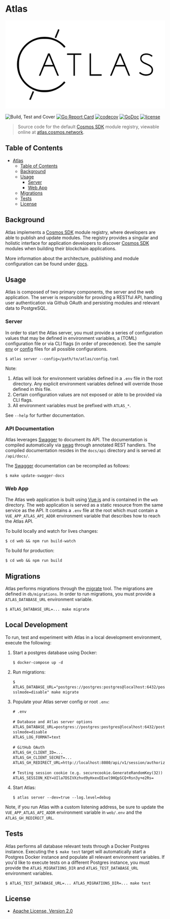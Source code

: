 # Atlas

![GitHub Logo](./images/atlas_logo.png)

![Build, Test and Cover](https://github.com/cosmos/atlas/workflows/Build,%20Test%20and%20Cover/badge.svg?branch=bez%2F13-client-cli-commands)
[![Go Report Card](https://goreportcard.com/badge/github.com/cosmos/atlas)](https://goreportcard.com/report/github.com/cosmos/atlas)
[![codecov](https://codecov.io/gh/cosmos/atlas/branch/main/graph/badge.svg)](https://codecov.io/gh/cosmos/atlas)
[![GoDoc](https://godoc.org/github.com/cosmos/atlas?status.png)](https://pkg.go.dev/github.com/cosmos/atlas)
[![license](https://img.shields.io/github/license/cosmos/atlas.svg)](https://github.com/cosmos/atlas/blob/main/LICENSE)

> Source code for the default [Cosmos SDK](https://github.com/cosmos/cosmos-sdk) module
registry, viewable online at [atlas.cosmos.network](https://atlas.cosmos.network).

## Table of Contents

- [Atlas](#atlas)
  - [Table of Contents](#table-of-contents)
  - [Background](#background)
  - [Usage](#usage)
    - [Server](#server)
    - [Web App](#web-app)
  - [Migrations](#migrations)
  - [Tests](#tests)
  - [License](#license)

## Background

Atlas implements a [Cosmos SDK](https://github.com/cosmos/cosmos-sdk) module registry,
where developers are able to publish and update modules. The registry provides a singular and
holistic interface for application developers to discover [Cosmos SDK](https://github.com/cosmos/cosmos-sdk)
modules when building their blockchain applications.

More information about the architecture, publishing and module configuration can
be found under [docs](./docs/README.md).

## Usage

Atlas is composed of two primary components, the server and the web application.
The server is responsible for providing a RESTful API, handling user authentication
via Github OAuth and persisting modules and relevant data to PostgreSQL.

### Server

In order to start the Atlas server, you must provide a series of configuration
values that may be defined in environment variables, a (TOML) configuration file
or via CLI flags (in order of precedence). See the sample [env](./.env.sample) or
[config](./config.sample.toml) files for all possible configurations.

```shel
$ atlas server --config=/path/to/atlas/config.toml
```

Note:

1. Atlas will look for environment variables defined in a `.env` file in the
root directory. Any explicit environment variables defined will override those
defined in this file.
2. Certain configuration values are not exposed or able to be provided via CLI flags.
3. All environment variables must be prefixed with `ATLAS_*`.

See `--help` for further documentation.

### API Documentation

Atlas leverages [Swagger](https://swagger.io/) to document its API. The documentation
is compiled automatically via [swag](https://github.com/swaggo/swag/) through
annotated REST handlers. The compiled documentation resides in the `docs/api`
directory and is served at `/api/docs/`.

The [Swagger](https://swagger.io/) documentation can be recompiled as follows:

```shell
$ make update-swagger-docs
```

### Web App

The Atlas web application is built using [Vue.js](https://vuejs.org/) and is
contained in the `web` directory. The web application is served as a static
resource from the same service as the API. It contains a `.env` file at the root
which must contain a `VUE_APP_ATLAS_API_ADDR` environment variable that describes
how to reach the Atlas API.

To build locally and watch for lives changes:

```shell
$ cd web && npm run build-watch
```

To build for production:

```shell
$ cd web && npm run build
```

## Migrations

Atlas performs migrations through the [migrate](https://github.com/golang-migrate/migrate)
tool. The migrations are defined in `db/migrations`. In order to run migrations,
you must provide a `ATLAS_DATABASE_URL` environment variable.

```shell
$ ATLAS_DATABASE_URL=... make migrate
```

## Local Development

To run, test and experiment with Atlas in a local development environment, execute
the following:

1. Start a postgres database using Docker:

   ```shell
   $ docker-compose up -d
   ```

2. Run migrations:

   ```shell
   $ ATLAS_DATABASE_URL="postgres://postgres:postgres@localhost:6432/postgres?sslmode=disable" make migrate
   ```

3. Populate your Atlas server config or root `.env`:

   ```env
   # .env

   # Database and Atlas server options
   ATLAS_DATABASE_URL=postgres://postgres:postgres@localhost:6432/postgres?sslmode=disable
   ATLAS_LOG_FORMAT=text

   # GitHub OAuth
   ATLAS_GH_CLIENT_ID=...
   ATLAS_GH_CLIENT_SECRET=...
   ATLAS_GH_REDIRECT_URL=http://localhost:8080/api/v1/session/authorize

   # Testing session cookie (e.g. securecookie.GenerateRandomKey(32))
   ATLAS_SESSION_KEY=UIla7DSIVXzhvd9yHxexEExel9HQpSCQ+Rsn3y+e2Rs=
   ```

4. Start Atlas:

   ```shell
   $ atlas server --dev=true --log.level=debug
   ```

Note, if you run Atlas with a custom listening address, be sure to update the
`VUE_APP_ATLAS_API_ADDR` environment variable in `web/.env` and the `ATLAS_GH_REDIRECT_URL`.

## Tests

Atlas performs all database relevant tests through a Docker Postgres instance.
Executing the `$ make test` target will automatically start a Postgres Docker
instance and populate all relevant environment variables. If you'd like to execute
tests on a different Postgres instance, you must provide the `ATLAS_MIGRATIONS_DIR`
and `ATLAS_TEST_DATABASE_URL` environment variables.

```shell
$ ATLAS_TEST_DATABASE_URL=... ATLAS_MIGRATIONS_DIR=... make test
```

## License

- [Apache License, Version 2.0](https://www.apache.org/licenses/LICENSE-2.0)
